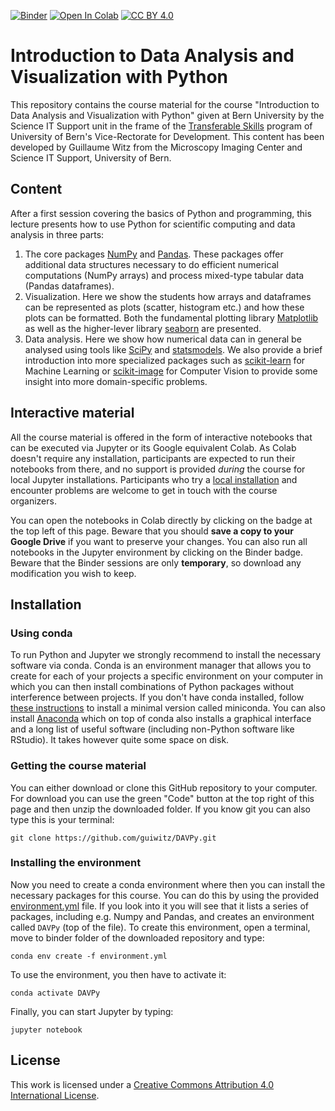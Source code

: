 [![Binder](https://mybinder.org/badge_logo.svg)](https://mybinder.org/v2/gh/guiwitz/DAVPy/master?urlpath=lab)
[![Open In Colab](https://colab.research.google.com/assets/colab-badge.svg)](https://colab.research.google.com/github/guiwitz/DAVPy/blob/master)
[![CC BY 4.0][cc-by-shield]][cc-by]

# Introduction to Data Analysis and Visualization with Python

This repository contains the course material for the course "Introduction to Data Analysis and Visualization with Python" given at Bern University by the Science IT Support unit in the frame of the [Transferable Skills](https://www.unibe.ch/research/promotion_of_early_career_researchers/ts/ts/index_eng.html) program of University of Bern's Vice-Rectorate for Development. This content has been developed by Guillaume Witz from the Microscopy Imaging Center and Science IT Support, University of Bern.

## Content

After a first session covering the basics of Python and programming, this lecture presents how to use Python for scientific computing and data analysis in three parts:
1. The core packages [NumPy](https://numpy.org/) and [Pandas](https://pandas.pydata.org/). These packages offer additional data structures necessary to do efficient numerical computations (NumPy arrays) and process mixed-type tabular data (Pandas dataframes).
2. Visualization. Here we show the students how arrays and dataframes can be represented as plots (scatter, histogram etc.) and how these plots can be formatted. Both the fundamental plotting library [Matplotlib](https://matplotlib.org/) as well as the higher-lever library [seaborn](https://seaborn.pydata.org/index.html) are presented.
3. Data analysis. Here we show how numerical data can in general be analysed using tools like [SciPy](https://scipy.org/) and [statsmodels](https://www.statsmodels.org/stable/install.html). We also provide a brief introduction into more specialized packages such as [scikit-learn](https://scikit-learn.org/stable/) for Machine Learning or [scikit-image](https://scikit-image.org/) for Computer Vision to provide some insight into more domain-specific problems.

## Interactive material

All the course material is offered in the form of interactive notebooks that can be executed via Jupyter or its Google equivalent Colab. As Colab doesn't require any installation, participants are expected to run their notebooks from there, and no support is provided *during* the course for local Jupyter installations. Participants who try a [local installation](#installation) and encounter problems are welcome to get in touch with the course organizers.

You can open the notebooks in Colab directly by clicking on the badge at the top left of this page. Beware that you should **save a copy to your Google Drive** if you want to preserve your changes. You can also run all notebooks in the Jupyter environment by clicking on the Binder badge. Beware that the Binder sessions are only **temporary**, so download any modification you wish to keep.

## Installation
### Using conda
To run Python and Jupyter we strongly recommend to install the necessary software via conda. Conda is an environment manager that allows you to create for each of your projects a specific environment on your computer in which you can then install combinations of Python packages without interference between projects. If you don't have conda installed, follow [these instructions](https://docs.conda.io/en/latest/miniconda.html) to install a minimal version called miniconda. You can also install [Anaconda](https://docs.anaconda.com/anaconda/install/) which on top of conda also installs a graphical interface and a long list of useful software (including non-Python software like RStudio). It takes however quite some space on disk.

### Getting the course material

You can either download or clone this GitHub repository to your computer. For download you can use the green "Code" button at the top right of this page and then unzip the downloaded folder. If you know git you can also type this is your terminal:

```
git clone https://github.com/guiwitz/DAVPy.git
```

### Installing the environment

Now you need to create a conda environment where then you can install the necessary packages for this course. You can do this by using the provided [environment.yml](binder/environment.yml) file. If you look into it you will see that it lists a series of packages, including e.g. Numpy and Pandas, and creates an environment called ```DAVPy``` (top of the file). To create this environment, open a terminal, move to binder folder of the downloaded repository and type:

```
conda env create -f environment.yml
```

To use the environment, you then have to activate it:

```
conda activate DAVPy
```

Finally, you can start Jupyter by typing:

```
jupyter notebook
```

## License
This work is licensed under a [Creative Commons Attribution 4.0 International License][cc-by].

[cc-by]: http://creativecommons.org/licenses/by/4.0/
[cc-by-image]: https://i.creativecommons.org/l/by/4.0/88x31.png
[cc-by-shield]: https://img.shields.io/badge/License-CC%20BY%204.0-lightgrey.svg

